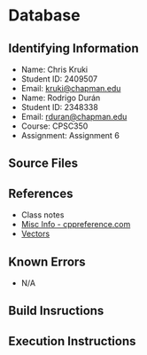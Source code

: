 # Database

## Identifying Information

* Name: Chris Kruki
* Student ID: 2409507
* Email: kruki@chapman.edu
* Name: Rodrigo Durán
* Student ID: 2348338
* Email: rduran@chapman.edu
* Course: CPSC350
* Assignment: Assignment 6

## Source Files


## References

* Class notes
* [Misc Info - cppreference.com](cppreference.com)
* [Vectors](https://www.geeksforgeeks.org/vector-in-cpp-stl/)

## Known Errors

* N/A

## Build Insructions


## Execution Instructions

